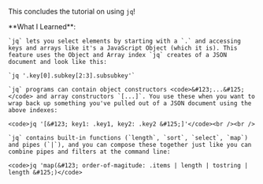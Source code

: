 <script>
import Alert from "$components/Alert.svelte";
import Execute from "$components/Execute.svelte";
</script>

This concludes the tutorial on using `jq`!

<Alert>
	**What I Learned**:

	`jq` lets you select elements by starting with a `.` and accessing keys and arrays like it's a JavaScript Object (which it is). This feature uses the Object and Array index `jq` creates of a JSON document and look like this:

	`jq '.key[0].subkey[2:3].subsubkey'`

	`jq` programs can contain object constructors <code>&#123;...&#125;</code> and array constructors `[...]`. You use these when you want to wrap back up something you've pulled out of a JSON document using the above indexes:

	<code>jq '[&#123; key1: .key1, key2: .key2 &#125;]'</code><br /><br />

	`jq` contains built-in functions (`length`, `sort`, `select`, `map`) and pipes (`|`), and you can compose these together just like you can combine pipes and filters at the command line:

	<code>jq 'map(&#123; order-of-magitude: .items | length | tostring | length &#125;)</code>
</Alert>
